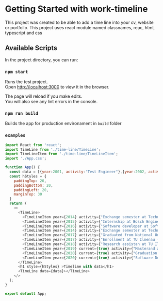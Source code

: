 # Getting Started with work-timeline
This project was created to be able to add a time line into your cv, website or portfolio. This project uses react module named classnames, reac, html, typescript and css

## Available Scripts

In the project directory, you can run:

### `npm start`

Runs the test project.\
Open [http://localhost:3000](http://localhost:3000) to view it in the browser.

The page will reload if you make edits.\
You will also see any lint errors in the console.

### `npm run build`

Builds the app for production environament in `build` folder


### `examples`

```javascript
import React from 'react';
import TimeLine from './time-line/TimeLine';
import TimeLineItem from './time-line/TimeLineItem';
import './App.css';

function App() {
  const data = [{year:2001, activity:"Test Engineer"},{year:2002, activity:"Test Engineer jest"}];
  const hStyles = {
    paddingTop: 20,
    paddingBottom: 20,
    paddingLeft: 20,
    marginTop: 30
  }
  return (
    <>
      <TimeLine>
        <TimeLineItem year={2014} activity={"Exchange semester at Technische Universität Ilmenau"}></TimeLineItem>
        <TimeLineItem year={2015} activity={"Internship at Bosch Engineering GmbH - SW/HW development with ANSI C"}></TimeLineItem>
        <TimeLineItem year={2016} activity={"Software developer at Software Colombia SAS"}></TimeLineItem>
        <TimeLineItem year={2014} activity={"Exchange semester at Technische Universität Ilmenau"}></TimeLineItem>
        <TimeLineItem year={2017} activity={"Graduated from National University of Colombia"}></TimeLineItem>
        <TimeLineItem year={2017} activity={"Enrollment at TU Ilmenau - Master in media technology"}></TimeLineItem>
        <TimeLineItem year={2018} activity={"Research assistan at TU Ilmenau department of Usability Engineering"}></TimeLineItem>
        <TimeLineItem year={2019} current={true} activity={"Masterand at Magna Telemotive GmbH - Design, Usability and development of a resource tracking app"}></TimeLineItem>
        <TimeLineItem year={2020} current={true} activity={"Graduation at Technische Universität Ilmenau - M.Sc in Media technology"}></TimeLineItem>
        <TimeLineItem year={2020} current={true} activity={"Software Developer - Reactjs"}></TimeLineItem>
      </TimeLine>
      <h1 style={hStyles} >Timeline with data</h1>
      <TimeLine data={data}></TimeLine>
    </>
  );
}

export default App;
```